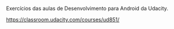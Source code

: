 Exercícios das aulas de Desenvolvimento para Android da Udacity. 

https://classroom.udacity.com/courses/ud851/
